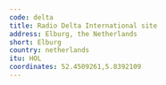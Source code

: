 ```yaml
---
code: delta
title: Radio Delta International site
address: Elburg, the Netherlands
short: Elburg
country: netherlands
itu: HOL
coordinates: 52.4509261,5.8392109
---
```

